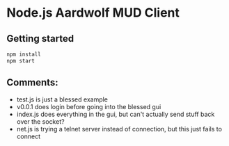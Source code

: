 # Node.js Aardwolf MUD Client

## Getting started
```bash
npm install
npm start
```

## Comments:
- test.js is just a blessed example
- v0.0.1 does login before going into the blessed gui
- index.js does everything in the gui, but can't actually send stuff back over the socket?
- net.js is trying a telnet server instead of connection, but this just fails to connect